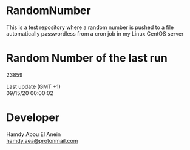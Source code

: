 # RandomNumber    
This is a test repository where a random number is pushed to a file automatically passwordless from a cron job in my Linux CentOS server    
# Random Number of the last run   
23859
      
Last update (GMT +1)    
09/15/20 00:00:02
# Developer    
Hamdy Abou El Anein   
hamdy.aea@protonmail.com

